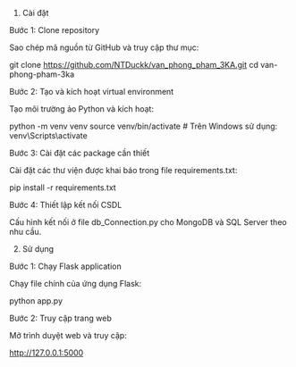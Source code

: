 1. Cài đặt

Bước 1: Clone repository

Sao chép mã nguồn từ GitHub và truy cập thư mục:

git clone https://github.com/NTDuckk/van_phong_pham_3KA.git
cd van-phong-pham-3ka

Bước 2: Tạo và kích hoạt virtual environment

Tạo môi trường ảo Python và kích hoạt:

python -m venv venv
source venv/bin/activate  # Trên Windows sử dụng: venv\Scripts\activate

Bước 3: Cài đặt các package cần thiết

Cài đặt các thư viện được khai báo trong file requirements.txt:

pip install -r requirements.txt

Bước 4: Thiết lập kết nối CSDL

Cấu hình kết nối ở file db_Connection.py cho MongoDB và SQL Server theo nhu cầu.

2. Sử dụng

Bước 1: Chạy Flask application

Chạy file chính của ứng dụng Flask:

python app.py

Bước 2: Truy cập trang web

Mở trình duyệt web và truy cập:

http://127.0.0.1:5000